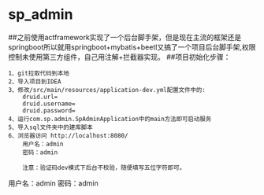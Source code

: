 # sp_admin
##之前使用actframework实现了一个后台脚手架，但是现在主流的框架还是springboot所以就用springboot+mybatis+beetl又搞了一个项目后台脚手架,权限控制未使用第三方组件，自己用注解+拦截器实现。
##项目初始化步骤：
```
1、git拉取代码到本地
2、导入项目到IDEA
3、修改/src/main/resources/application-dev.yml配置文件中的:
    druid.url=
    druid.username=
    druid.password=    
4、运行com.sp.admin.SpAdminApplication中的main方法即可启动服务
5、导入sql文件夹中的建库脚本
6、浏览器访问 http://localhost:8080/
    用户名：admin
    密码：admin
    
    注意：验证码dev模式下后台不校验，随便填写五位字符即可。

```
用户名：admin 密码：admin